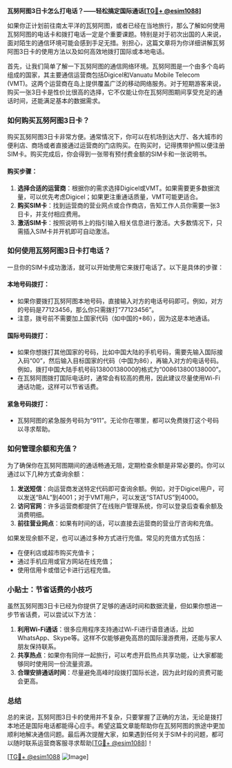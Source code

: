**瓦努阿图3日卡怎么打电话？——轻松搞定国际通话[[TG💪+ @esim1088](https://t.me/s/esim1088)]**

如果你正计划前往南太平洋的瓦努阿图，或者已经在当地旅行，那么了解如何使用瓦努阿图的电话卡和拨打电话一定是个重要课题。特别是对于初次出国的人来说，面对陌生的通信环境可能会感到手足无措。别担心，这篇文章将为你详细讲解瓦努阿图3日卡的使用方法以及如何高效地拨打国际或本地电话。

首先，让我们简单了解一下瓦努阿图的通信网络环境。瓦努阿图是一个由多个岛屿组成的国家，其主要通信运营商包括Digicel和Vanuatu Mobile Telecom (VMT)。这两个运营商在岛上提供覆盖广泛的移动网络服务。对于短期游客来说，购买一张3日卡是性价比很高的选择，它不仅能让你在瓦努阿图期间享受充足的通话时间，还能满足基本的数据需求。

### 如何购买瓦努阿图3日卡？

购买瓦努阿图3日卡非常方便。通常情况下，你可以在机场到达大厅、各大城市的便利店、商场或者直接通过运营商的门店购买。在购买时，记得携带护照以便注册SIM卡。购买完成后，你会得到一张带有预付费金额的SIM卡和一张说明书。

#### 购买步骤：
1. **选择合适的运营商**：根据你的需求选择Digicel或VMT。如果需要更多数据流量，可以优先考虑Digicel；如果更注重通话质量，VMT可能更适合。
2. **购买SIM卡**：找到运营商的营业网点或合作商店，告知工作人员你需要一张3日卡，并支付相应费用。
3. **激活SIM卡**：按照说明书上的指引输入相关信息进行激活。大多数情况下，只需插入SIM卡并开机即可自动激活。

### 如何使用瓦努阿图3日卡打电话？

一旦你的SIM卡成功激活，就可以开始使用它来拨打电话了。以下是具体的步骤：

#### 本地号码拨打：
- 如果你要拨打瓦努阿图本地号码，直接输入对方的电话号码即可。例如，对方的号码是77123456，那么你只需拨打“77123456”。
- 注意，拨号前不需要加上国家代码（如中国的+86），因为这是本地通话。

#### 国际号码拨打：
- 如果你想拨打其他国家的号码，比如中国大陆的手机号码，需要先输入国际接入码“00”，然后输入目标国家的代码（中国为86），再输入对方的电话号码。例如，拨打中国大陆手机号码13800138000的格式为“008613800138000”。
- 在瓦努阿图拨打国际电话时，通常会有较高的费用，因此建议尽量使用Wi-Fi通话功能，这样可以节省话费。

#### 紧急号码拨打：
- 瓦努阿图的紧急服务号码为“911”。无论你在哪里，都可以免费拨打这个号码以寻求帮助。

### 如何管理余额和充值？

为了确保你在瓦努阿图期间的通话畅通无阻，定期检查余额是非常必要的。你可以通过以下几种方式查询余额：

1. **发送短信**：向运营商发送特定代码即可查询余额。例如，对于Digicel用户，可以发送“BAL”到4001；对于VMT用户，可以发送“STATUS”到4000。
2. **访问官网**：许多运营商都提供了在线账户管理系统，你可以登录后查看余额及消费明细。
3. **前往营业网点**：如果有时间的话，可以直接去运营商的营业厅咨询和充值。

如果发现余额不足，也可以通过多种方式进行充值。常见的充值方式包括：
- 在便利店或超市购买充值卡；
- 通过手机应用或官方网站在线充值；
- 使用信用卡或借记卡进行远程充值。

### 小贴士：节省话费的小技巧

虽然瓦努阿图3日卡已经为你提供了足够的通话时间和数据流量，但如果你想进一步节省话费，可以尝试以下方法：

1. **利用Wi-Fi通话**：很多应用程序支持通过Wi-Fi进行语音通话，比如WhatsApp、Skype等。这样不仅能够避免高昂的国际漫游费用，还能与家人朋友保持联系。
2. **共享热点**：如果你有同伴一起旅行，可以考虑开启热点共享功能，让大家都能够同时使用同一份流量资源。
3. **合理安排通话时间**：尽量避免高峰时段拨打国际长途，因为此时段的资费可能会更高。

### 总结

总的来说，瓦努阿图3日卡的使用并不复杂，只要掌握了正确的方法，无论是拨打本地还是国际电话都能得心应手。希望这篇文章能帮助你在瓦努阿图的旅途中更加顺利地解决通信问题。最后再次提醒大家，如果遇到任何关于SIM卡的问题，都可以随时联系运营商客服寻求帮助[[TG💪+ @esim1088](https://t.me/s/esim1088)]！

[[TG💪+ @esim1088](https://t.me/s/esim1088) ![Image](https://i.postimg.cc/4NQfJmqS/Snipaste-2025-05-13-00-14-12.png)]